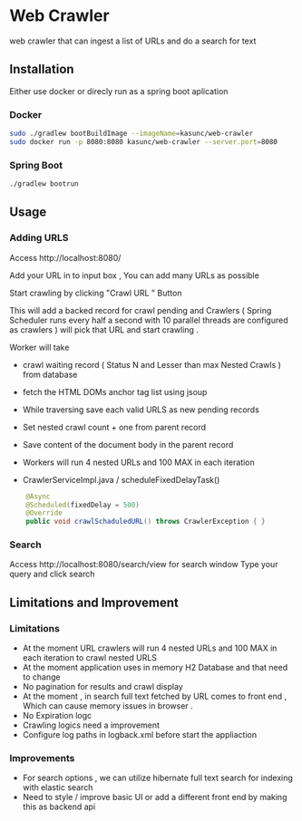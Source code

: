 # Web Crawler

web crawler that can ingest a list of URLs and do a search for text 

## Installation

Either use docker or direcly run as a spring boot aplication 

### Docker
```bash
sudo ./gradlew bootBuildImage --imageName=kasunc/web-crawler
sudo docker run -p 8080:8080 kasunc/web-crawler --server.port=8080
```
### Spring Boot
```bash
./gradlew bootrun
```

## Usage
### Adding URLS 
Access http://localhost:8080/ 

Add your URL in to input box , You can add many URLs as possible 

Start crawling by clicking "Crawl URL " Button 

This will add a backed record for crawl pending  and Crawlers ( Spring Scheduler runs every half a second with 10 parallel threads are configured as crawlers ) will pick that URL and start crawling . 

Worker will take 
* crawl waiting record ( Status N and Lesser than max Nested Crawls ) from database
* fetch the HTML DOMs anchor tag list using jsoup 
* While traversing save each valid URLS as new pending records 
* Set nested crawl count + one from parent record 
* Save content of the document body in the parent record 
* Workers will run 4 nested URLs and 100 MAX in each iteration 

* CrawlerServiceImpl.java / scheduleFixedDelayTask()
```java
	@Async
	@Scheduled(fixedDelay = 500)
	@Override
	public void crawlSchaduledURL() throws CrawlerException { }
```
### Search 
Access http://localhost:8080/search/view for search window 
Type your query and click search 

## Limitations and Improvement
### Limitations 
* At the moment URL crawlers will run 4 nested URLs and 100 MAX in each iteration  to crawl nested URLS  
* At the moment application uses in memory H2 Database and that need to change 
* No pagination for results and crawl display 
* At the moment , in search full text fetched by URL comes to front end , Which can cause memory issues in browser . 
* No Expiration logc
* Crawling logics need a improvement
* Configure log paths in logback.xml before start the appliaction  
### Improvements 
* For search options , we can utilize hibernate full text search for indexing with elastic search 
* Need to style / improve basic UI or add a different front end by making this as backend api  

